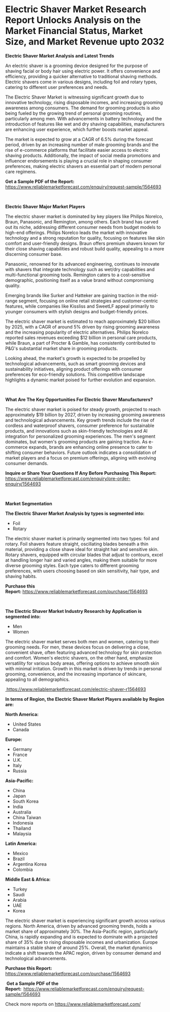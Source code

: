 <p><h1>Electric Shaver Market Research Report Unlocks Analysis on the Market Financial Status, Market Size, and Market Revenue upto 2032</h1></p><p><strong>Electric Shaver Market Analysis and Latest Trends</strong></p>
<p><p>An electric shaver is a grooming device designed for the purpose of shaving facial or body hair using electric power. It offers convenience and efficiency, providing a quicker alternative to traditional shaving methods. Electric shavers come in various designs, including foil and rotary types, catering to different user preferences and needs.</p><p>The Electric Shaver Market is witnessing significant growth due to innovative technology, rising disposable incomes, and increasing grooming awareness among consumers. The demand for grooming products is also being fueled by the growing trend of personal grooming routines, particularly among men. With advancements in battery technology and the introduction of features like wet and dry shaving capabilities, manufacturers are enhancing user experience, which further boosts market appeal.</p><p>The market is expected to grow at a CAGR of 6.5% during the forecast period, driven by an increasing number of male grooming brands and the rise of e-commerce platforms that facilitate easier access to electric shaving products. Additionally, the impact of social media promotions and influencer endorsements is playing a crucial role in shaping consumer preferences, making electric shavers an essential part of modern personal care regimens.</p></p>
<p><strong>Get a Sample PDF of the Report:&nbsp;</strong> <a href="https://www.reliablemarketforecast.com/enquiry/request-sample/1564693?utm_campaign=2207&utm_medium=2&utm_source=Github&utm_content=ia&utm_term=06022025&utm_id=electric-shaver">https://www.reliablemarketforecast.com/enquiry/request-sample/1564693</a></p>
<p>&nbsp;</p>
<p><strong>Electric Shaver Major Market Players</strong></p>
<p><p>The electric shaver market is dominated by key players like Philips Norelco, Braun, Panasonic, and Remington, among others. Each brand has carved out its niche, addressing different consumer needs from budget models to high-end offerings. Philips Norelco leads the market with innovative technology and a strong reputation for quality, focusing on features like skin comfort and user-friendly designs. Braun offers premium shavers known for their close shaving capabilities and robust build quality, appealing to a more discerning consumer base.</p><p>Panasonic, renowned for its advanced engineering, continues to innovate with shavers that integrate technology such as wet/dry capabilities and multi-functional grooming tools. Remington caters to a cost-sensitive demographic, positioning itself as a value brand without compromising quality.</p><p>Emerging brands like Surker and Hatteker are gaining traction in the mid-range segment, focusing on online retail strategies and customer-centric features, while companies like Kissliss and SweetLF appeal primarily to younger consumers with stylish designs and budget-friendly prices.</p><p>The electric shaver market is estimated to reach approximately $20 billion by 2025, with a CAGR of around 5% driven by rising grooming awareness and the increasing popularity of electric alternatives. Philips Norelco reported sales revenues exceeding $12 billion in personal care products, while Braun, a part of Procter & Gamble, has consistently contributed to P&G's substantial market share in grooming products.</p><p>Looking ahead, the market's growth is expected to be propelled by technological advancements, such as smart grooming devices and sustainability initiatives, aligning product offerings with consumer preferences for eco-friendly solutions. This competitive landscape highlights a dynamic market poised for further evolution and expansion.</p></p>
<p>&nbsp;</p>
<p><strong>What Are The Key Opportunities For Electric Shaver Manufacturers?</strong></p>
<p><p>The electric shaver market is poised for steady growth, projected to reach approximately $19 billion by 2027, driven by increasing grooming awareness and technological advancements. Key growth trends include the rise of cordless and waterproof shavers, consumer preference for sustainable products, and innovations such as skin-friendly technologies and AI integration for personalized grooming experiences. The men's segment dominates, but women's grooming products are gaining traction. As e-commerce expands, brands are enhancing online presence to cater to shifting consumer behaviors. Future outlook indicates a consolidation of market players and a focus on premium offerings, aligning with evolving consumer demands.</p></p>
<p><strong>Inquire or Share Your Questions If Any Before Purchasing This Report:</strong> <a href="https://www.reliablemarketforecast.com/enquiry/pre-order-enquiry/1564693?utm_campaign=2207&utm_medium=2&utm_source=Github&utm_content=ia&utm_term=06022025&utm_id=electric-shaver">https://www.reliablemarketforecast.com/enquiry/pre-order-enquiry/1564693</a></p>
<p>&nbsp;</p>
<p><strong>Market Segmentation</strong></p>
<p><strong>The Electric Shaver Market Analysis by types is segmented into:</strong></p>
<p><ul><li>Foil</li><li>Rotary</li></ul></p>
<p><p>The electric shaver market is primarily segmented into two types: foil and rotary. Foil shavers feature straight, oscillating blades beneath a thin material, providing a close shave ideal for straight hair and sensitive skin. Rotary shavers, equipped with circular blades that adjust to contours, excel at handling longer hair and varied angles, making them suitable for more diverse grooming styles. Each type caters to different grooming preferences, with users choosing based on skin sensitivity, hair type, and shaving habits.</p></p>
<p><strong>Purchase this Report:&nbsp;</strong><a href="https://www.reliablemarketforecast.com/purchase/1564693?utm_campaign=2207&utm_medium=2&utm_source=Github&utm_content=ia&utm_term=06022025&utm_id=electric-shaver">https://www.reliablemarketforecast.com/purchase/1564693</a></p>
<p>&nbsp;</p>
<p><strong>The Electric Shaver Market Industry Research by Application is segmented into:</strong></p>
<p><ul><li>Men</li><li>Women</li></ul></p>
<p><p>The electric shaver market serves both men and women, catering to their grooming needs. For men, these devices focus on delivering a close, convenient shave, often featuring advanced technology for skin protection and comfort. Women's electric shavers, on the other hand, emphasize versatility for various body areas, offering options to achieve smooth skin with minimal irritation. Growth in this market is driven by trends in personal grooming, convenience, and the increasing importance of skincare, appealing to all demographics.</p></p>
<p><a href="https://www.reliablemarketforecast.com/electric-shaver-r1564693?utm_campaign=2207&utm_medium=2&utm_source=Github&utm_content=ia&utm_term=06022025&utm_id=electric-shaver">&nbsp;https://www.reliablemarketforecast.com/electric-shaver-r1564693</a></p>
<p><strong>In terms of Region, the Electric Shaver Market Players available by Region are:</strong></p>
<p>
    <p> <strong> North America: </strong>
        <ul>
            <li>United States</li>
            <li>Canada</li>
        </ul>
        </p> 
    <p> <strong> Europe: </strong>
        <ul>
            <li>Germany</li>
            <li>France</li>
            <li>U.K.</li>
            <li>Italy</li>
            <li>Russia</li>
        </ul>
        </p> 
    <p> <strong> Asia-Pacific: </strong>
        <ul>
            <li>China</li>
            <li>Japan</li>
            <li>South Korea</li>
            <li>India</li>
            <li>Australia</li>
            <li>China Taiwan</li>
            <li>Indonesia</li>
            <li>Thailand</li>
            <li>Malaysia</li>
        </ul>
        </p> 
    <p> <strong> Latin America: </strong>
        <ul>
            <li>Mexico</li>
            <li>Brazil</li>
            <li>Argentina Korea</li>
            <li>Colombia</li>
        </ul>
        </p> 
    <p> <strong> Middle East & Africa: </strong>
        <ul>
            <li>Turkey</li>
            <li>Saudi</li>
            <li>Arabia</li>
            <li>UAE</li>
            <li>Korea</li>
        </ul>
    </p>
    </p>
<p><p>The electric shaver market is experiencing significant growth across various regions. North America, driven by advanced grooming trends, holds a market share of approximately 30%. The Asia-Pacific region, particularly China, is rapidly expanding and is expected to dominate with a projected share of 35% due to rising disposable incomes and urbanization. Europe maintains a stable share of around 25%. Overall, the market dynamics indicate a shift towards the APAC region, driven by consumer demand and technological advancements.</p></p>
<p><strong>Purchase this Report: </strong><a href="https://www.reliablemarketforecast.com/purchase/1564693?utm_campaign=2207&utm_medium=2&utm_source=Github&utm_content=ia&utm_term=06022025&utm_id=electric-shaver">https://www.reliablemarketforecast.com/purchase/1564693</a></p>
<p>&nbsp;<strong>Get a Sample PDF of the Report:&nbsp;&nbsp;</strong><a href="https://www.reliablemarketforecast.com/enquiry/request-sample/1564693?utm_campaign=2207&utm_medium=2&utm_source=Github&utm_content=ia&utm_term=06022025&utm_id=electric-shaver">https://www.reliablemarketforecast.com/enquiry/request-sample/1564693</a></p>
<p><strong></strong></p>
<p>Check more reports on <a href="https://www.reliablemarketforecast.com/?utm_campaign=2207&utm_medium=2&utm_source=Github&utm_content=ia&utm_term=06022025&utm_id=electric-shaver">https://www.reliablemarketforecast.com/</a></p>